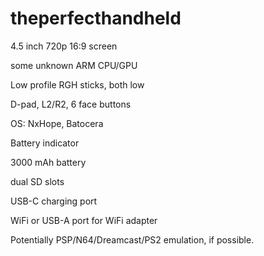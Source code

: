 # theperfecthandheld

4.5 inch 720p 16:9 screen

some unknown ARM CPU/GPU

Low profile RGH sticks, both low

D-pad, L2/R2, 6 face buttons

OS: NxHope, Batocera

Battery indicator

3000 mAh battery

dual SD slots

USB-C charging port

WiFi or USB-A port for WiFi adapter

Potentially PSP/N64/Dreamcast/PS2 emulation, if possible. 
